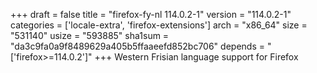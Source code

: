 +++
draft = false
title = "firefox-fy-nl 114.0.2-1"
version = "114.0.2-1"
categories = ['locale-extra', 'firefox-extensions']
arch = "x86_64"
size = "531140"
usize = "593885"
sha1sum = "da3c9fa0a9f8489629a405b5ffaaeefd852bc706"
depends = "['firefox>=114.0.2']"
+++
Western Frisian language support for Firefox